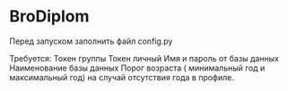 # BroDiplom

Перед запуском заполнить файл config.py

Требуется:
Токен группы
Токен личный
Имя и пароль от базы данных
Наименование базы данных
Порог возраста ( минимальный год и максимальный год) на случай отсутствия года в профиле.
